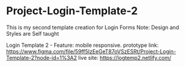 # Project-Login-Template-2
This is my second template creation for Login Forms Note: Design and Styles are Self taught

Login Template 2 - Feature: mobile responsive.
prototype link: https://www.figma.com/file/59ff5IzEeGeT87oVSzESRt/Project-Login-Template-2?node-id=1%3A2
live site: https://logtemp2.netlify.com/

